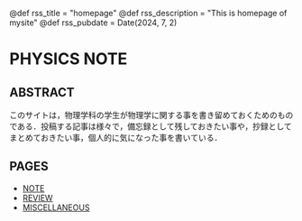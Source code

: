 @def rss_title = "homepage"
@def rss_description = "This is homepage of mysite"
@def rss_pubdate = Date(2024, 7, 2)

# PHYSICS NOTE

## ABSTRACT

<!--\tableofcontents you can use \toc as well -->

このサイトは，物理学科の学生が物理学に関する事を書き留めておくためのものである．投稿する記事は様々で，備忘録として残しておきたい事や，抄録としてまとめておきたい事，個人的に気になった事を書いている．


## PAGES

* [NOTE](/NOTE/NOTE/)
* [REVIEW](/REVIEW/REVIEW/)
* [MISCELLANEOUS](/MISCELLANEOUS/MISCELLANEOUS/)



